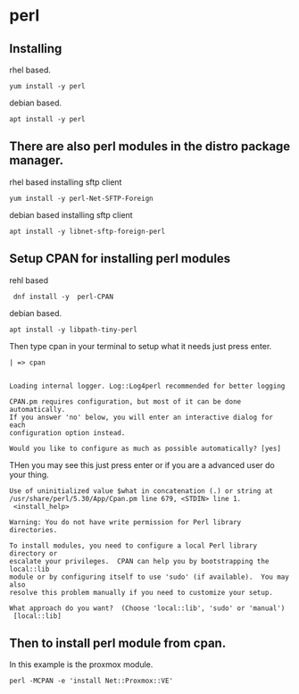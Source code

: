 # perl 


## Installing

rhel based. 
```
yum install -y perl
```

debian based.
```
apt install -y perl
```

## There are also perl modules in the distro package manager.

rhel based installing sftp client
```
yum install -y perl-Net-SFTP-Foreign
```
debian based installing sftp client
```
apt install -y libnet-sftp-foreign-perl
```

## Setup CPAN for installing perl modules

rehl based
```
 dnf install -y  perl-CPAN
```

debian based.
```
apt install -y libpath-tiny-perl
```

Then type cpan in your terminal to setup what it needs just press enter.

```
| => cpan


Loading internal logger. Log::Log4perl recommended for better logging

CPAN.pm requires configuration, but most of it can be done automatically.
If you answer 'no' below, you will enter an interactive dialog for each
configuration option instead.

Would you like to configure as much as possible automatically? [yes] 

```
THen you may see this just press enter or if you are a advanced user do your thing.

```
Use of uninitialized value $what in concatenation (.) or string at /usr/share/perl/5.30/App/Cpan.pm line 679, <STDIN> line 1.
 <install_help>

Warning: You do not have write permission for Perl library directories.

To install modules, you need to configure a local Perl library directory or
escalate your privileges.  CPAN can help you by bootstrapping the local::lib
module or by configuring itself to use 'sudo' (if available).  You may also
resolve this problem manually if you need to customize your setup.

What approach do you want?  (Choose 'local::lib', 'sudo' or 'manual')
 [local::lib] 

```


## Then to install perl module from cpan.


In this example is the proxmox module.

```
perl -MCPAN -e 'install Net::Proxmox::VE'
```



